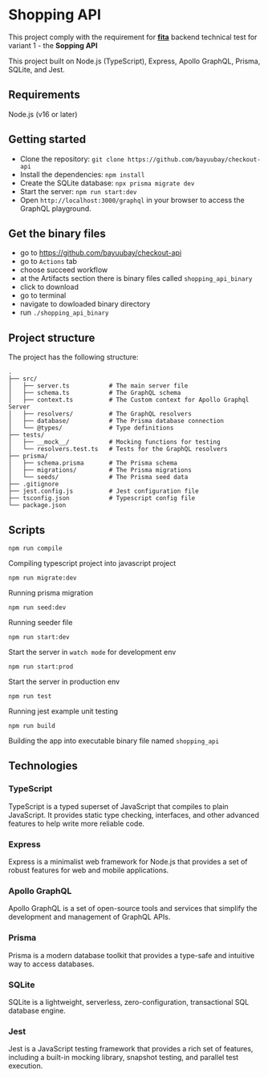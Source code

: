 # Shopping API

This project comply with the requirement for **[fita](fita.co.id)** backend technical test for variant 1 - the **Sopping API**

This project built on Node.js (TypeScript), Express, Apollo GraphQL, Prisma, SQLite, and Jest.

## Requirements
Node.js (v16 or later)

## Getting started
- Clone the repository: `git clone https://github.com/bayuubay/checkout-api`
- Install the dependencies: `npm install`
- Create the SQLite database: `npx prisma migrate dev`
- Start the server: `npm run start:dev`
- Open `http://localhost:3000/graphql` in your browser to access the GraphQL playground.

## Get the binary files
- go to https://github.com/bayuubay/checkout-api
- go to `Actions` tab
- choose succeed workflow
- at the Artifacts section there is binary files called `shopping_api_binary`
- click to download
- go to terminal
- navigate to dowloaded binary directory
- run `./shopping_api_binary`

## Project structure
The project has the following structure:

```
.
├── src/
│   ├── server.ts           # The main server file
│   ├── schema.ts           # The GraphQL schema
│   ├── context.ts          # The Custom context for Apollo Graphql Server
│   ├── resolvers/          # The GraphQL resolvers
│   ├── database/           # The Prisma database connection
│   └── @types/             # Type definitions
├── tests/
│   ├── __mock__/           # Mocking functions for testing
│   └── resolvers.test.ts   # Tests for the GraphQL resolvers
├── prisma/
│   ├── schema.prisma       # The Prisma schema
│   ├── migrations/         # The Prisma migrations
│   └── seeds/              # The Prisma seed data
├── .gitignore
├── jest.config.js          # Jest configuration file
├── tsconfig.json           # Typescript config file 
└── package.json
```

## Scripts
```
npm run compile
```
Compiling typescript project into javascript project

```
npm run migrate:dev
```
Running prisma migration

```
npm run seed:dev
```
Running seeder file

```
npm run start:dev
```
Start the server in `watch mode` for development env

```
npm run start:prod
```
Start the server in production env

```
npm run test
```
Running jest example unit testing

```
npm run build
```
Building the app into executable binary file named `shopping_api`


## Technologies
### TypeScript
TypeScript is a typed superset of JavaScript that compiles to plain JavaScript. It provides static type checking, interfaces, and other advanced features to help write more reliable code.

### Express
Express is a minimalist web framework for Node.js that provides a set of robust features for web and mobile applications.

### Apollo GraphQL
Apollo GraphQL is a set of open-source tools and services that simplify the development and management of GraphQL APIs.

### Prisma
Prisma is a modern database toolkit that provides a type-safe and intuitive way to access databases.

### SQLite
SQLite is a lightweight, serverless, zero-configuration, transactional SQL database engine.

### Jest
Jest is a JavaScript testing framework that provides a rich set of features, including a built-in mocking library, snapshot testing, and parallel test execution.

